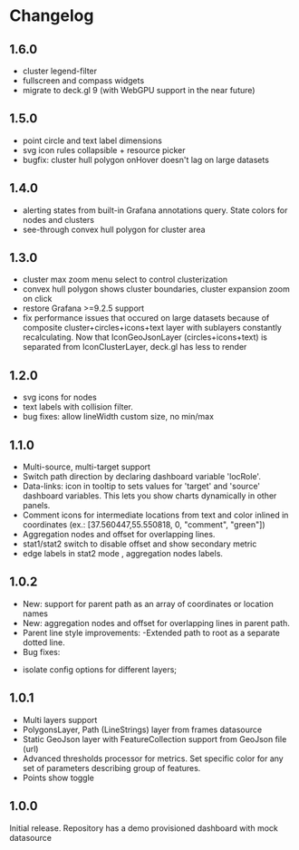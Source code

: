 # Changelog

## 1.6.0
* cluster legend-filter
* fullscreen and compass widgets
* migrate to deck.gl 9 (with WebGPU support in the near future) 

## 1.5.0 
* point circle and text label dimensions
* svg icon rules collapsible + resource picker 
* bugfix: cluster hull polygon onHover doesn't lag on large datasets

## 1.4.0
* alerting states from built-in Grafana annotations query. State colors for nodes and clusters
* see-through convex hull polygon for cluster area 

## 1.3.0
* cluster max zoom menu select to control clusterization
* convex hull polygon shows cluster boundaries, cluster expansion zoom on click
* restore Grafana >=9.2.5 support
* fix performance issues that occured on large datasets because of composite cluster+circles+icons+text layer with sublayers constantly recalculating. Now that IconGeoJsonLayer (circles+icons+text) is separated from IconClusterLayer, deck.gl has less to render 
## 1.2.0

* svg icons for nodes
* text labels with collision filter.
* bug fixes: allow lineWidth custom size, no min/max

## 1.1.0

* Multi-source, multi-target support
* Switch path direction by declaring dashboard variable 'locRole'.
* Data-links: icon in tooltip to sets values for 'target' and 'source' dashboard variables. 
This lets you show charts dynamically in other panels.
* Comment icons for intermediate locations from text and color inlined in coordinates (ex.: [37.560447,55.550818, 0, "comment", "green"])
* Aggregation nodes and offset for overlapping lines.
* stat1/stat2 switch to disable offset and show secondary metric
* edge labels in stat2 mode , aggregation nodes labels.

## 1.0.2

* New: support for parent path as an array of coordinates or location names
* New: aggregation nodes and offset for overlapping lines in parent path.
* Parent line style improvements:
  -Extended path to root as a separate dotted line.    
* Bug fixes: 
 - isolate config options for different layers;  


## 1.0.1

- Multi layers support
- PolygonsLayer, Path (LineStrings) layer from frames datasource 
- Static GeoJson layer with FeatureCollection support from GeoJson file (url)
- Advanced thresholds processor for metrics. Set specific color for any set of parameters describing group of features.
- Points show toggle

## 1.0.0 

Initial release.
Repository has a demo provisioned dashboard with mock datasource 
